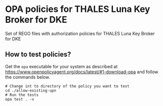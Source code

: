 # OPA policies for THALES Luna Key Broker for DKE

Set of REGO files with authorization policies for THALES Luna Key Broker for DKE

## How to test policies?

Get the `opa` executable for your system as described at <https://www.openpolicyagent.org/docs/latest/#1-download-opa> and follow the commands below.

```shell
# Change int to directory of the policy you want to test
cd ./allow-existing-upn
# Run the tests
opa test . -v
```
